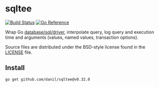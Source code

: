 # sqltee

[![Build Status](https://cloud.drone.io/api/badges/danil/sqltee/status.svg)](https://cloud.drone.io/danil/sqltee)
[![Go Reference](https://pkg.go.dev/badge/github.com/danil/sqltee.svg)](https://pkg.go.dev/github.com/danil/sqltee)

Wrap Go [database/sql/driver][], interpolate query, log query and execution time
and arguments (values, named values, transaction options).

Source files are distributed under the BSD-style license
found in the [LICENSE](./LICENSE) file.

[database/sql/driver]: https://golang.org/pkg/database/sql/driver

## Install

    go get github.com/danil/sqltee@v0.32.0
